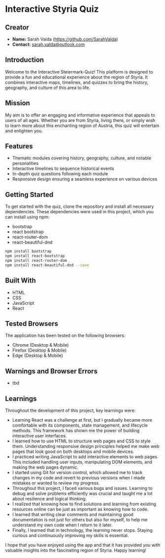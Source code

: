 # Interactive Styria Quiz

## Creator

- **Name:** Sarah Valda (https://github.com/SarahValda)
- **Contact:** sarah.valda@outlook.com

## Introduction

Welcome to the Interactive Steiermark-Quiz! This platform is designed to provide a fun and educational experience about the region of Styria. It combines interactive maps, timelines, and quizzes to bring the history, geography, and culture of this area to life.

## Mission

My aim is to offer an engaging and informative experience that appeals to users of all ages. Whether you are from Styria, living there, or simply wish to learn more about this enchanting region of Austria, this quiz will entertain and enlighten you.

## Features

- Thematic modules covering history, geography, culture, and notable personalities
- Interactive timelines to sequence historical events
- In-depth quiz questions following each module
- Responsive design ensuring a seamless experience on various devices

## Getting Started

To get started with the quiz, clone the repository and install all necessary dependencies.
These dependencies were used in this project, which you can install using npm: 
- bootstrap
- react bootstrap
- react-router-dom
- react-beautiful-dnd

```bash
npm install bootstrap
npm install react-bootstrap
npm install react-router-dom
npm install react-beautiful-dnd --save
````

## Built With
- HTML
- CSS
- JavaScript
- React 

## Tested Browsers
The application has been tested on the following browsers:

- Chrome (Desktop & Mobile)
- Firefox (Desktop & Mobile)
- Edge (Desktop & Mobile)

## Warnings and Browser Errors
- tbd

## Learnings
Throughout the development of this project, key learnings were:
- Learning React was a challenge at first, but I gradually became more comfortable with its components, state management, and lifecycle methods. This framework has shown me the power of building interactive user interfaces.
- I learned how to use HTML to structure web pages and CSS to style them. Understanding responsive design principles helped me make web pages that look good on both desktops and mobile devices.
- I practiced writing JavaScript to add interactive elements to web pages. This included handling user inputs, manipulating DOM elements, and making the web pages dynamic.
- I started using Git for version control, which allowed me to track changes in my code and revert to previous versions when I made mistakes or wanted to review my progress.
- Throughout this project, I faced various bugs and issues. Learning to debug and solve problems efficiently was crucial and taught me a lot about resilience and logical thinking.
- I realized that knowing how to find solutions and learning from existing resources online can be just as important as knowing how to code.
- I learned that writing clear comments and maintaining good documentation is not just for others but also for myself, to help me understand my own code when I return to it later.
- Finally, I learned that in technology, the learning never stops. Staying curious and continuously improving my skills is essential.

I hope that you have enjoyed using the app and that it has provided you with valuable insights into the fascinating region of Styria. Happy learning!